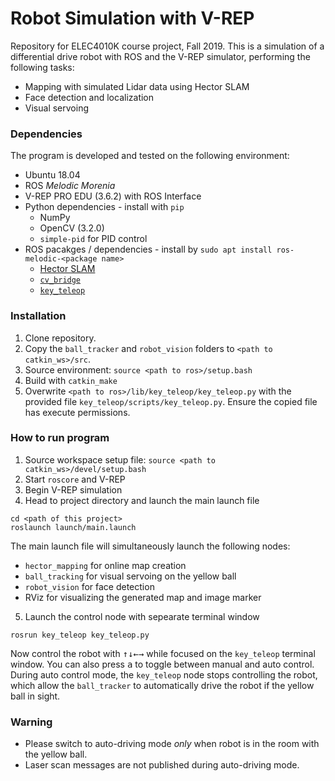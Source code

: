# Robot Simulation with V-REP

Repository for ELEC4010K course project, Fall 2019. This is a simulation of a differential drive robot with ROS and the V-REP simulator, performing the following tasks:

* Mapping with simulated Lidar data using Hector SLAM
* Face detection and localization
* Visual servoing

### Dependencies

The program is developed and tested on the following environment:

* Ubuntu 18.04
* ROS *Melodic Morenia*
* V-REP PRO EDU (3.6.2) with ROS Interface
* Python dependencies - install with `pip`
  * NumPy
  * OpenCV (3.2.0)
  * `simple-pid` for PID control
* ROS pacakges / dependencies - install by `sudo apt install ros-melodic-<package name>`
  * [Hector SLAM](http://wiki.ros.org/hector_slam)
  * [`cv_bridge`](http://wiki.ros.org/cv_bridge)
  * [`key_teleop`](http://wiki.ros.org/key_teleop)
  
### Installation

1. Clone repository.
2. Copy the `ball_tracker` and `robot_vision` folders to `<path to catkin_ws>/src`.
3. Source environment: `source <path to ros>/setup.bash`
4. Build with `catkin_make`
5. Overwrite `<path to ros>/lib/key_teleop/key_teleop.py` with the provided file `key_teleop/scripts/key_teleop.py`. Ensure the copied file has execute permissions.

### How to run program

1. Source workspace setup file: `source <path to catkin_ws>/devel/setup.bash`
2. Start `roscore` and V-REP
3. Begin V-REP simulation
4. Head to project directory and launch the main launch file

```
cd <path of this project>
roslaunch launch/main.launch
```

The main launch file will simultaneously launch the following nodes:

* `hector_mapping` for online map creation
* `ball_tracking` for visual servoing on the yellow ball
* `robot_vision` for face detection
* RViz for visualizing the generated map and image marker

5. Launch the control node with sepearate terminal window

```
rosrun key_teleop key_teleop.py
```

Now control the robot with <kbd>&#8593;</kbd><kbd>&#8595;</kbd><kbd>&#8592;</kbd><kbd>&#8594;</kbd> while focused on the `key_teleop` terminal window. You can also press <kbd>a</kbd> to toggle between manual and auto control. During auto control mode, the `key_teleop` node stops controlling the robot, which allow the `ball_tracker` to automatically drive the robot if the yellow ball in sight.

### Warning

* Please switch to auto-driving mode *only* when robot is in the room with the yellow ball.
* Laser scan messages are not published during auto-driving mode.


